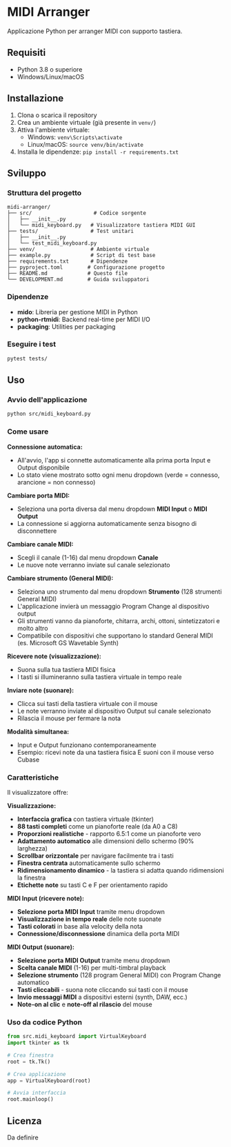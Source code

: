 # MIDI Arranger

Applicazione Python per arranger MIDI con supporto tastiera.

## Requisiti

- Python 3.8 o superiore
- Windows/Linux/macOS

## Installazione

1. Clona o scarica il repository
2. Crea un ambiente virtuale (già presente in `venv/`)
3. Attiva l'ambiente virtuale:
   - Windows: `venv\Scripts\activate`
   - Linux/macOS: `source venv/bin/activate`
4. Installa le dipendenze: `pip install -r requirements.txt`

## Sviluppo

### Struttura del progetto

```
midi-arranger/
├── src/                    # Codice sorgente
│   ├── __init__.py
│   └── midi_keyboard.py   # Visualizzatore tastiera MIDI GUI
├── tests/                 # Test unitari
│   ├── __init__.py
│   └── test_midi_keyboard.py
├── venv/                  # Ambiente virtuale
├── example.py             # Script di test base
├── requirements.txt       # Dipendenze
├── pyproject.toml        # Configurazione progetto
├── README.md             # Questo file
└── DEVELOPMENT.md        # Guida sviluppatori
```

### Dipendenze

- **mido**: Libreria per gestione MIDI in Python
- **python-rtmidi**: Backend real-time per MIDI I/O
- **packaging**: Utilities per packaging

### Eseguire i test

```bash
pytest tests/
```

## Uso

### Avvio dell'applicazione

```bash
python src/midi_keyboard.py
```

### Come usare

**Connessione automatica:**
- All'avvio, l'app si connette automaticamente alla prima porta Input e Output disponibile
- Lo stato viene mostrato sotto ogni menu dropdown (verde = connesso, arancione = non connesso)

**Cambiare porta MIDI:**
- Seleziona una porta diversa dal menu dropdown **MIDI Input** o **MIDI Output**
- La connessione si aggiorna automaticamente senza bisogno di disconnettere

**Cambiare canale MIDI:**
- Scegli il canale (1-16) dal menu dropdown **Canale**
- Le nuove note verranno inviate sul canale selezionato

**Cambiare strumento (General MIDI):**
- Seleziona uno strumento dal menu dropdown **Strumento** (128 strumenti General MIDI)
- L'applicazione invierà un messaggio Program Change al dispositivo output
- Gli strumenti vanno da pianoforte, chitarra, archi, ottoni, sintetizzatori e molto altro
- Compatibile con dispositivi che supportano lo standard General MIDI (es. Microsoft GS Wavetable Synth)

**Ricevere note (visualizzazione):**
- Suona sulla tua tastiera MIDI fisica
- I tasti si illumineranno sulla tastiera virtuale in tempo reale

**Inviare note (suonare):**
- Clicca sui tasti della tastiera virtuale con il mouse
- Le note verranno inviate al dispositivo Output sul canale selezionato
- Rilascia il mouse per fermare la nota

**Modalità simultanea:**
- Input e Output funzionano contemporaneamente
- Esempio: ricevi note da una tastiera fisica E suoni con il mouse verso Cubase

### Caratteristiche

Il visualizzatore offre:

**Visualizzazione:**
- **Interfaccia grafica** con tastiera virtuale (tkinter)
- **88 tasti completi** come un pianoforte reale (da A0 a C8)
- **Proporzioni realistiche** - rapporto 6.5:1 come un pianoforte vero
- **Adattamento automatico** alle dimensioni dello schermo (90% larghezza)
- **Scrollbar orizzontale** per navigare facilmente tra i tasti
- **Finestra centrata** automaticamente sullo schermo
- **Ridimensionamento dinamico** - la tastiera si adatta quando ridimensioni la finestra
- **Etichette note** su tasti C e F per orientamento rapido

**MIDI Input (ricevere note):**
- **Selezione porta MIDI Input** tramite menu dropdown
- **Visualizzazione in tempo reale** delle note suonate
- **Tasti colorati** in base alla velocity della nota
- **Connessione/disconnessione** dinamica della porta MIDI

**MIDI Output (suonare):**
- **Selezione porta MIDI Output** tramite menu dropdown
- **Scelta canale MIDI** (1-16) per multi-timbral playback
- **Selezione strumento** (128 program General MIDI) con Program Change automatico
- **Tasti cliccabili** - suona note cliccando sui tasti con il mouse
- **Invio messaggi MIDI** a dispositivi esterni (synth, DAW, ecc.)
- **Note-on al clic** e **note-off al rilascio** del mouse

### Uso da codice Python

```python
from src.midi_keyboard import VirtualKeyboard
import tkinter as tk

# Crea finestra
root = tk.Tk()

# Crea applicazione
app = VirtualKeyboard(root)

# Avvia interfaccia
root.mainloop()
```

## Licenza

Da definire
